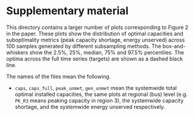 # Supplementary material

This directory contains a larger number of plots corresponding to Figure 2 in the paper. These plots show the distribution of optimal capacities and suboptimality metrics (peak capacity shortage, energy unserved) across 100 samples generated by different subsampling methods. The box-and-whiskers show the 2.5%, 25%, median, 75% and 97.5% percentiles. The optima across the full time series (targets) are shown as a dashed black line.

The names of the files mean the following.
- `caps`, `caps_full`, `peak_unmet`, `gen_unmet` mean the systemwide total optimal installed capacities, the same plots at regional (bus) level (e.g. `PK_R3` means peaking capacity in region 3), the systemwide capacity shortage, and the systemwide energy unserved respectively.
